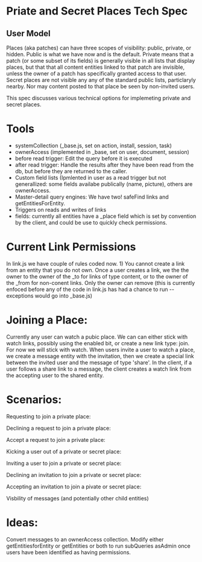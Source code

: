 # Priate and Secret Places Tech Spec

## User Model
Places (aka patches) can have three scopes of visibility: public, private, or hidden.  Public is what we have now and is the default.  Private means that a patch (or some subset of its fields) is generally visible in all lists that display places, but that that all content entities linked to that patch are invisible, unless the owner of a patch has specifically granted access to that user.  Secret places are not visible any any of the standard public lists, particlaryly nearby.  Nor may content posted to that place be seen by non-invited users.

This spec discusses various technical options for implemeting private and secret places.

Tools
=====
  * systemCollection  (_base.js, set on action, install, session, task)
  * ownerAccess (implemented in _base, set on user, document, session)
  * before read trigger:  Edit the query before it is executed
  * after read trigger: Handle the results after they have been read from the db, but before they are returned to the caller.
  * Custom field lists (Ipmlented in user as a read trigger but not generallized:  some fields availabe publically (name, picture), others are ownerAccess.
  * Master-detail query engines:  We have two!  safeFind links and getEntitiesForEntity.
  * Triggers on reads and writes of links
  * fields:  currently all entities have a _place field which is set by convention by the client, and could be use to quickly check permissions.

Current Link Permissions
========================
In link.js we have couple of rules coded now.  1) You cannot create a link from an entity that you do not own.  Once a user creates a link, we the the owner to the owner of the _to for links of type content, or to the owner of the _from for non-conent links.  Only the owner can remove (this is currently enfoced before any of the code in link.js has had a chance to run -- exceptions would go into _base.js)


Joining a Place:
================
Currently any user can watch a pubic place.  We can can either stick with watch links, possibly using the enabled bit, or create a new link type: join.  For now we will stick with watch.  When users invite a user to watch a place, we create a message entity with the invitation, then we create a special link between the invited user and the message of type 'share'.  In the client, if a user follows a share link to a message, the client creates a watch link from the accepting user to the shared entity.

Scenarios:
==========
Requesting to join a private place:

Declining a request to join a private place:

Accept a request to join a private place:

Kicking a user out of a private or secret place:

Inviting a user to join a private or secret place:

Declining an invitation to join a private or secret place:

Accepting an invitation to join a pivate or secret place:

Visbility of messages (and potentially other child entities)

Ideas:
==========
Convert messages to an ownerAccess collection.  Modify either getEntitiesforEntity or getEntities or both to run subQueries asAdmin once users have been identified as having permissions.  

